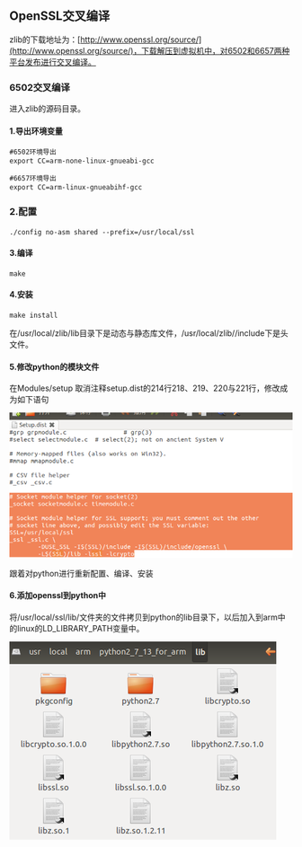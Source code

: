 ## OpenSSL交叉编译

zlib的下载地址为：[http://www.openssl.org/source/](http://www.openssl.org/source/)，下载解压到虚拟机中，对6502和6657两种平台发布进行交叉编译。

### 6502交叉编译

进入zlib的源码目录。

#### 1.导出环境变量

```
#6502环境导出
export CC=arm-none-linux-gnueabi-gcc
```

```
#6657环境导出
export CC=arm-linux-gnueabihf-gcc
```

### 2.配置

```
./config no-asm shared --prefix=/usr/local/ssl
```

#### 3.编译

```
make
```

#### 4.安装

```
make install
```

在/usr/local/zlib/lib目录下是动态与静态库文件，/usr/local/zlib//include下是头文件。

#### 5.修改python的模块文件

在Modules/setup 取消注释setup.dist的214行218、219、220与221行，修改成为如下语句

![](/assets/sslcompile.png)

跟着对python进行重新配置、编译、安装

#### 6.添加openssl到python中

将/usr/local/ssl/lib/文件夹的文件拷贝到python的lib目录下，以后加入到arm中的linux的LD\_LIBRARY\_PATH变量中。

![](/assets/importzlib.png)

